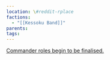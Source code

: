 ```yaml
---
location: \#reddit-rplace
factions:
  - "[[Kessoku Band]]"
parents: 
tags: 
---
```

[Commander roles begin to be finalised.](https://discord.com/channels/1093664259273130084/1131230952119615600/1131471544703528970)
